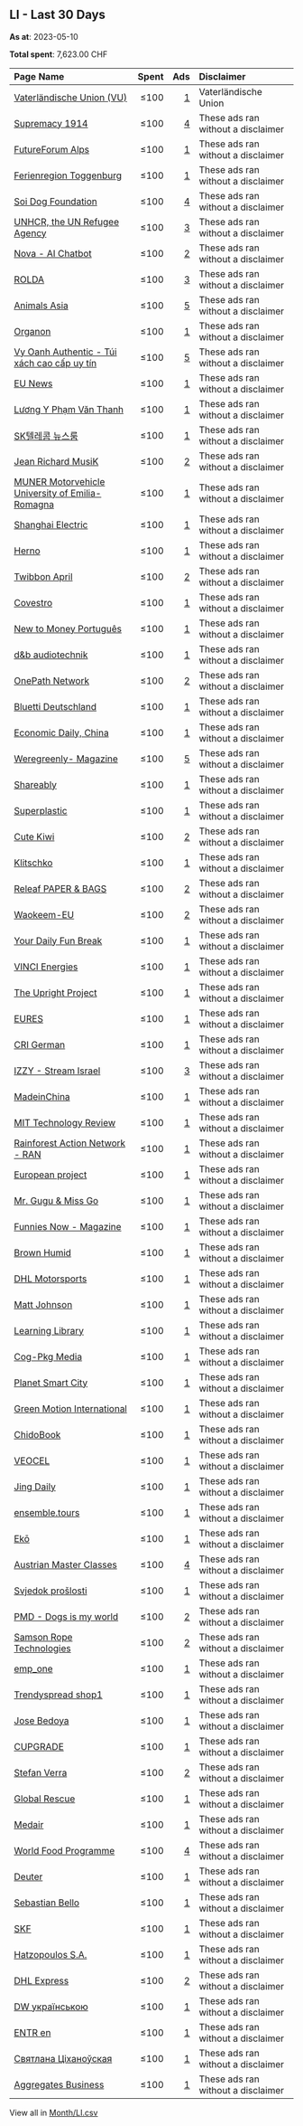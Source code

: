 ## LI - Last 30 Days
**As at**: 2023-05-10

**Total spent**: 7,623.00 CHF

|Page Name|Spent|Ads|Disclaimer|
|:---|---:|---:|:---|
|[Vaterländische Union (VU)](https://www.facebook.com/386589190940)|≤100|[1](https://www.facebook.com/ads/library/?active_status=all&ad_type=political_and_issue_ads&country=LI&view_all_page_id=386589190940&search_type=page&media_type=all)|Vaterländische Union|
|[Supremacy 1914](https://www.facebook.com/200480966638039)|≤100|[4](https://www.facebook.com/ads/library/?active_status=all&ad_type=political_and_issue_ads&country=LI&view_all_page_id=200480966638039&search_type=page&media_type=all)|These ads ran without a disclaimer|
|[FutureForum Alps](https://www.facebook.com/111526801918998)|≤100|[1](https://www.facebook.com/ads/library/?active_status=all&ad_type=political_and_issue_ads&country=LI&view_all_page_id=111526801918998&search_type=page&media_type=all)|These ads ran without a disclaimer|
|[Ferienregion Toggenburg](https://www.facebook.com/272968897162)|≤100|[1](https://www.facebook.com/ads/library/?active_status=all&ad_type=political_and_issue_ads&country=LI&view_all_page_id=272968897162&search_type=page&media_type=all)|These ads ran without a disclaimer|
|[Soi Dog Foundation](https://www.facebook.com/108625789179165)|≤100|[4](https://www.facebook.com/ads/library/?active_status=all&ad_type=political_and_issue_ads&country=LI&view_all_page_id=108625789179165&search_type=page&media_type=all)|These ads ran without a disclaimer|
|[UNHCR, the UN Refugee Agency](https://www.facebook.com/13204463437)|≤100|[3](https://www.facebook.com/ads/library/?active_status=all&ad_type=political_and_issue_ads&country=LI&view_all_page_id=13204463437&search_type=page&media_type=all)|These ads ran without a disclaimer|
|[Nova - AI Chatbot](https://www.facebook.com/106348682400630)|≤100|[2](https://www.facebook.com/ads/library/?active_status=all&ad_type=political_and_issue_ads&country=LI&view_all_page_id=106348682400630&search_type=page&media_type=all)|These ads ran without a disclaimer|
|[ROLDA](https://www.facebook.com/98673036962)|≤100|[3](https://www.facebook.com/ads/library/?active_status=all&ad_type=political_and_issue_ads&country=LI&view_all_page_id=98673036962&search_type=page&media_type=all)|These ads ran without a disclaimer|
|[Animals Asia](https://www.facebook.com/7783116506)|≤100|[5](https://www.facebook.com/ads/library/?active_status=all&ad_type=political_and_issue_ads&country=LI&view_all_page_id=7783116506&search_type=page&media_type=all)|These ads ran without a disclaimer|
|[Organon](https://www.facebook.com/102251318064432)|≤100|[1](https://www.facebook.com/ads/library/?active_status=all&ad_type=political_and_issue_ads&country=LI&view_all_page_id=102251318064432&search_type=page&media_type=all)|These ads ran without a disclaimer|
|[Vy Oanh Authentic - Túi xách cao cấp uy tín](https://www.facebook.com/107237888124833)|≤100|[5](https://www.facebook.com/ads/library/?active_status=all&ad_type=political_and_issue_ads&country=LI&view_all_page_id=107237888124833&search_type=page&media_type=all)|These ads ran without a disclaimer|
|[EU News](https://www.facebook.com/120540077612261)|≤100|[1](https://www.facebook.com/ads/library/?active_status=all&ad_type=political_and_issue_ads&country=LI&view_all_page_id=120540077612261&search_type=page&media_type=all)|These ads ran without a disclaimer|
|[Lương Y Phạm Văn Thanh](https://www.facebook.com/102252525898596)|≤100|[1](https://www.facebook.com/ads/library/?active_status=all&ad_type=political_and_issue_ads&country=LI&view_all_page_id=102252525898596&search_type=page&media_type=all)|These ads ran without a disclaimer|
|[SK텔레콤 뉴스룸](https://www.facebook.com/101653285444113)|≤100|[1](https://www.facebook.com/ads/library/?active_status=all&ad_type=political_and_issue_ads&country=LI&view_all_page_id=101653285444113&search_type=page&media_type=all)|These ads ran without a disclaimer|
|[Jean Richard MusiK](https://www.facebook.com/333293986861604)|≤100|[2](https://www.facebook.com/ads/library/?active_status=all&ad_type=political_and_issue_ads&country=LI&view_all_page_id=333293986861604&search_type=page&media_type=all)|These ads ran without a disclaimer|
|[MUNER Motorvehicle University of Emilia-Romagna](https://www.facebook.com/1249630708423717)|≤100|[1](https://www.facebook.com/ads/library/?active_status=all&ad_type=political_and_issue_ads&country=LI&view_all_page_id=1249630708423717&search_type=page&media_type=all)|These ads ran without a disclaimer|
|[Shanghai Electric](https://www.facebook.com/102415047928145)|≤100|[1](https://www.facebook.com/ads/library/?active_status=all&ad_type=political_and_issue_ads&country=LI&view_all_page_id=102415047928145&search_type=page&media_type=all)|These ads ran without a disclaimer|
|[Herno](https://www.facebook.com/139235326093086)|≤100|[1](https://www.facebook.com/ads/library/?active_status=all&ad_type=political_and_issue_ads&country=LI&view_all_page_id=139235326093086&search_type=page&media_type=all)|These ads ran without a disclaimer|
|[Twibbon April](https://www.facebook.com/110980888642151)|≤100|[2](https://www.facebook.com/ads/library/?active_status=all&ad_type=political_and_issue_ads&country=LI&view_all_page_id=110980888642151&search_type=page&media_type=all)|These ads ran without a disclaimer|
|[Covestro](https://www.facebook.com/150793518281117)|≤100|[1](https://www.facebook.com/ads/library/?active_status=all&ad_type=political_and_issue_ads&country=LI&view_all_page_id=150793518281117&search_type=page&media_type=all)|These ads ran without a disclaimer|
|[New to Money Português](https://www.facebook.com/105743361735500)|≤100|[1](https://www.facebook.com/ads/library/?active_status=all&ad_type=political_and_issue_ads&country=LI&view_all_page_id=105743361735500&search_type=page&media_type=all)|These ads ran without a disclaimer|
|[d&b audiotechnik](https://www.facebook.com/548577435509026)|≤100|[1](https://www.facebook.com/ads/library/?active_status=all&ad_type=political_and_issue_ads&country=LI&view_all_page_id=548577435509026&search_type=page&media_type=all)|These ads ran without a disclaimer|
|[OnePath Network](https://www.facebook.com/771462172882741)|≤100|[2](https://www.facebook.com/ads/library/?active_status=all&ad_type=political_and_issue_ads&country=LI&view_all_page_id=771462172882741&search_type=page&media_type=all)|These ads ran without a disclaimer|
|[Bluetti Deutschland](https://www.facebook.com/101106662115671)|≤100|[1](https://www.facebook.com/ads/library/?active_status=all&ad_type=political_and_issue_ads&country=LI&view_all_page_id=101106662115671&search_type=page&media_type=all)|These ads ran without a disclaimer|
|[Economic Daily, China](https://www.facebook.com/112757083778788)|≤100|[1](https://www.facebook.com/ads/library/?active_status=all&ad_type=political_and_issue_ads&country=LI&view_all_page_id=112757083778788&search_type=page&media_type=all)|These ads ran without a disclaimer|
|[Weregreenly- Magazine](https://www.facebook.com/100374392742057)|≤100|[5](https://www.facebook.com/ads/library/?active_status=all&ad_type=political_and_issue_ads&country=LI&view_all_page_id=100374392742057&search_type=page&media_type=all)|These ads ran without a disclaimer|
|[Shareably](https://www.facebook.com/1556259461269806)|≤100|[1](https://www.facebook.com/ads/library/?active_status=all&ad_type=political_and_issue_ads&country=LI&view_all_page_id=1556259461269806&search_type=page&media_type=all)|These ads ran without a disclaimer|
|[Superplastic](https://www.facebook.com/154680184946903)|≤100|[1](https://www.facebook.com/ads/library/?active_status=all&ad_type=political_and_issue_ads&country=LI&view_all_page_id=154680184946903&search_type=page&media_type=all)|These ads ran without a disclaimer|
|[Cute Kiwi](https://www.facebook.com/110463704610731)|≤100|[2](https://www.facebook.com/ads/library/?active_status=all&ad_type=political_and_issue_ads&country=LI&view_all_page_id=110463704610731&search_type=page&media_type=all)|These ads ran without a disclaimer|
|[Klitschko](https://www.facebook.com/285530825204)|≤100|[1](https://www.facebook.com/ads/library/?active_status=all&ad_type=political_and_issue_ads&country=LI&view_all_page_id=285530825204&search_type=page&media_type=all)|These ads ran without a disclaimer|
|[Releaf PAPER & BAGS](https://www.facebook.com/101315848087098)|≤100|[2](https://www.facebook.com/ads/library/?active_status=all&ad_type=political_and_issue_ads&country=LI&view_all_page_id=101315848087098&search_type=page&media_type=all)|These ads ran without a disclaimer|
|[Waokeem-EU](https://www.facebook.com/100689636310150)|≤100|[2](https://www.facebook.com/ads/library/?active_status=all&ad_type=political_and_issue_ads&country=LI&view_all_page_id=100689636310150&search_type=page&media_type=all)|These ads ran without a disclaimer|
|[Your Daily Fun Break](https://www.facebook.com/104593458269168)|≤100|[1](https://www.facebook.com/ads/library/?active_status=all&ad_type=political_and_issue_ads&country=LI&view_all_page_id=104593458269168&search_type=page&media_type=all)|These ads ran without a disclaimer|
|[VINCI Energies](https://www.facebook.com/286094071469577)|≤100|[1](https://www.facebook.com/ads/library/?active_status=all&ad_type=political_and_issue_ads&country=LI&view_all_page_id=286094071469577&search_type=page&media_type=all)|These ads ran without a disclaimer|
|[The Upright Project](https://www.facebook.com/441703342896364)|≤100|[1](https://www.facebook.com/ads/library/?active_status=all&ad_type=political_and_issue_ads&country=LI&view_all_page_id=441703342896364&search_type=page&media_type=all)|These ads ran without a disclaimer|
|[EURES](https://www.facebook.com/183125116821)|≤100|[1](https://www.facebook.com/ads/library/?active_status=all&ad_type=political_and_issue_ads&country=LI&view_all_page_id=183125116821&search_type=page&media_type=all)|These ads ran without a disclaimer|
|[CRI German](https://www.facebook.com/340577086006224)|≤100|[1](https://www.facebook.com/ads/library/?active_status=all&ad_type=political_and_issue_ads&country=LI&view_all_page_id=340577086006224&search_type=page&media_type=all)|These ads ran without a disclaimer|
|[IZZY - Stream Israel](https://www.facebook.com/105962808801596)|≤100|[3](https://www.facebook.com/ads/library/?active_status=all&ad_type=political_and_issue_ads&country=LI&view_all_page_id=105962808801596&search_type=page&media_type=all)|These ads ran without a disclaimer|
|[MadeinChina](https://www.facebook.com/102300279228311)|≤100|[1](https://www.facebook.com/ads/library/?active_status=all&ad_type=political_and_issue_ads&country=LI&view_all_page_id=102300279228311&search_type=page&media_type=all)|These ads ran without a disclaimer|
|[MIT Technology Review](https://www.facebook.com/17043549797)|≤100|[1](https://www.facebook.com/ads/library/?active_status=all&ad_type=political_and_issue_ads&country=LI&view_all_page_id=17043549797&search_type=page&media_type=all)|These ads ran without a disclaimer|
|[Rainforest Action Network - RAN](https://www.facebook.com/8002590959)|≤100|[1](https://www.facebook.com/ads/library/?active_status=all&ad_type=political_and_issue_ads&country=LI&view_all_page_id=8002590959&search_type=page&media_type=all)|These ads ran without a disclaimer|
|[European project](https://www.facebook.com/116157921440909)|≤100|[1](https://www.facebook.com/ads/library/?active_status=all&ad_type=political_and_issue_ads&country=LI&view_all_page_id=116157921440909&search_type=page&media_type=all)|These ads ran without a disclaimer|
|[Mr. Gugu & Miss Go](https://www.facebook.com/267353906619818)|≤100|[1](https://www.facebook.com/ads/library/?active_status=all&ad_type=political_and_issue_ads&country=LI&view_all_page_id=267353906619818&search_type=page&media_type=all)|These ads ran without a disclaimer|
|[Funnies Now - Magazine](https://www.facebook.com/104099512361482)|≤100|[1](https://www.facebook.com/ads/library/?active_status=all&ad_type=political_and_issue_ads&country=LI&view_all_page_id=104099512361482&search_type=page&media_type=all)|These ads ran without a disclaimer|
|[Brown Humid](https://www.facebook.com/100580799666914)|≤100|[1](https://www.facebook.com/ads/library/?active_status=all&ad_type=political_and_issue_ads&country=LI&view_all_page_id=100580799666914&search_type=page&media_type=all)|These ads ran without a disclaimer|
|[DHL Motorsports](https://www.facebook.com/121350964566751)|≤100|[1](https://www.facebook.com/ads/library/?active_status=all&ad_type=political_and_issue_ads&country=LI&view_all_page_id=121350964566751&search_type=page&media_type=all)|These ads ran without a disclaimer|
|[Matt Johnson](https://www.facebook.com/1452734928361216)|≤100|[1](https://www.facebook.com/ads/library/?active_status=all&ad_type=political_and_issue_ads&country=LI&view_all_page_id=1452734928361216&search_type=page&media_type=all)|These ads ran without a disclaimer|
|[Learning Library](https://www.facebook.com/270039487025241)|≤100|[1](https://www.facebook.com/ads/library/?active_status=all&ad_type=political_and_issue_ads&country=LI&view_all_page_id=270039487025241&search_type=page&media_type=all)|These ads ran without a disclaimer|
|[Cog-Pkg Media](https://www.facebook.com/109211515409715)|≤100|[1](https://www.facebook.com/ads/library/?active_status=all&ad_type=political_and_issue_ads&country=LI&view_all_page_id=109211515409715&search_type=page&media_type=all)|These ads ran without a disclaimer|
|[Planet Smart City](https://www.facebook.com/344322995756307)|≤100|[1](https://www.facebook.com/ads/library/?active_status=all&ad_type=political_and_issue_ads&country=LI&view_all_page_id=344322995756307&search_type=page&media_type=all)|These ads ran without a disclaimer|
|[Green Motion International](https://www.facebook.com/524481140907226)|≤100|[1](https://www.facebook.com/ads/library/?active_status=all&ad_type=political_and_issue_ads&country=LI&view_all_page_id=524481140907226&search_type=page&media_type=all)|These ads ran without a disclaimer|
|[ChidoBook](https://www.facebook.com/110993941170214)|≤100|[1](https://www.facebook.com/ads/library/?active_status=all&ad_type=political_and_issue_ads&country=LI&view_all_page_id=110993941170214&search_type=page&media_type=all)|These ads ran without a disclaimer|
|[VEOCEL](https://www.facebook.com/610696639428997)|≤100|[1](https://www.facebook.com/ads/library/?active_status=all&ad_type=political_and_issue_ads&country=LI&view_all_page_id=610696639428997&search_type=page&media_type=all)|These ads ran without a disclaimer|
|[Jing Daily](https://www.facebook.com/315543515306)|≤100|[1](https://www.facebook.com/ads/library/?active_status=all&ad_type=political_and_issue_ads&country=LI&view_all_page_id=315543515306&search_type=page&media_type=all)|These ads ran without a disclaimer|
|[ensemble.tours](https://www.facebook.com/103733452216984)|≤100|[1](https://www.facebook.com/ads/library/?active_status=all&ad_type=political_and_issue_ads&country=LI&view_all_page_id=103733452216984&search_type=page&media_type=all)|These ads ran without a disclaimer|
|[Ekō](https://www.facebook.com/181924628560212)|≤100|[1](https://www.facebook.com/ads/library/?active_status=all&ad_type=political_and_issue_ads&country=LI&view_all_page_id=181924628560212&search_type=page&media_type=all)|These ads ran without a disclaimer|
|[Austrian Master Classes](https://www.facebook.com/176508225770197)|≤100|[4](https://www.facebook.com/ads/library/?active_status=all&ad_type=political_and_issue_ads&country=LI&view_all_page_id=176508225770197&search_type=page&media_type=all)|These ads ran without a disclaimer|
|[Svjedok prošlosti](https://www.facebook.com/1603592663238606)|≤100|[1](https://www.facebook.com/ads/library/?active_status=all&ad_type=political_and_issue_ads&country=LI&view_all_page_id=1603592663238606&search_type=page&media_type=all)|These ads ran without a disclaimer|
|[PMD - Dogs is my  world](https://www.facebook.com/113067177682259)|≤100|[2](https://www.facebook.com/ads/library/?active_status=all&ad_type=political_and_issue_ads&country=LI&view_all_page_id=113067177682259&search_type=page&media_type=all)|These ads ran without a disclaimer|
|[Samson Rope Technologies](https://www.facebook.com/171163390480055)|≤100|[2](https://www.facebook.com/ads/library/?active_status=all&ad_type=political_and_issue_ads&country=LI&view_all_page_id=171163390480055&search_type=page&media_type=all)|These ads ran without a disclaimer|
|[emp_one](https://www.facebook.com/103015059417615)|≤100|[1](https://www.facebook.com/ads/library/?active_status=all&ad_type=political_and_issue_ads&country=LI&view_all_page_id=103015059417615&search_type=page&media_type=all)|These ads ran without a disclaimer|
|[Trendyspread shop1](https://www.facebook.com/111014438406253)|≤100|[1](https://www.facebook.com/ads/library/?active_status=all&ad_type=political_and_issue_ads&country=LI&view_all_page_id=111014438406253&search_type=page&media_type=all)|These ads ran without a disclaimer|
|[Jose Bedoya](https://www.facebook.com/100979089555293)|≤100|[1](https://www.facebook.com/ads/library/?active_status=all&ad_type=political_and_issue_ads&country=LI&view_all_page_id=100979089555293&search_type=page&media_type=all)|These ads ran without a disclaimer|
|[CUPGRADE](https://www.facebook.com/104200678369483)|≤100|[1](https://www.facebook.com/ads/library/?active_status=all&ad_type=political_and_issue_ads&country=LI&view_all_page_id=104200678369483&search_type=page&media_type=all)|These ads ran without a disclaimer|
|[Stefan Verra](https://www.facebook.com/296836513743337)|≤100|[2](https://www.facebook.com/ads/library/?active_status=all&ad_type=political_and_issue_ads&country=LI&view_all_page_id=296836513743337&search_type=page&media_type=all)|These ads ran without a disclaimer|
|[Global Rescue](https://www.facebook.com/53320617721)|≤100|[1](https://www.facebook.com/ads/library/?active_status=all&ad_type=political_and_issue_ads&country=LI&view_all_page_id=53320617721&search_type=page&media_type=all)|These ads ran without a disclaimer|
|[Medair](https://www.facebook.com/181890091876904)|≤100|[1](https://www.facebook.com/ads/library/?active_status=all&ad_type=political_and_issue_ads&country=LI&view_all_page_id=181890091876904&search_type=page&media_type=all)|These ads ran without a disclaimer|
|[World Food Programme](https://www.facebook.com/28312410177)|≤100|[4](https://www.facebook.com/ads/library/?active_status=all&ad_type=political_and_issue_ads&country=LI&view_all_page_id=28312410177&search_type=page&media_type=all)|These ads ran without a disclaimer|
|[Deuter](https://www.facebook.com/115643645121323)|≤100|[1](https://www.facebook.com/ads/library/?active_status=all&ad_type=political_and_issue_ads&country=LI&view_all_page_id=115643645121323&search_type=page&media_type=all)|These ads ran without a disclaimer|
|[Sebastian Bello](https://www.facebook.com/100490729492964)|≤100|[1](https://www.facebook.com/ads/library/?active_status=all&ad_type=political_and_issue_ads&country=LI&view_all_page_id=100490729492964&search_type=page&media_type=all)|These ads ran without a disclaimer|
|[SKF](https://www.facebook.com/72149536933)|≤100|[1](https://www.facebook.com/ads/library/?active_status=all&ad_type=political_and_issue_ads&country=LI&view_all_page_id=72149536933&search_type=page&media_type=all)|These ads ran without a disclaimer|
|[Hatzopoulos S.A.](https://www.facebook.com/106837661915369)|≤100|[1](https://www.facebook.com/ads/library/?active_status=all&ad_type=political_and_issue_ads&country=LI&view_all_page_id=106837661915369&search_type=page&media_type=all)|These ads ran without a disclaimer|
|[DHL Express](https://www.facebook.com/405379246524515)|≤100|[2](https://www.facebook.com/ads/library/?active_status=all&ad_type=political_and_issue_ads&country=LI&view_all_page_id=405379246524515&search_type=page&media_type=all)|These ads ran without a disclaimer|
|[DW українською](https://www.facebook.com/155438574470276)|≤100|[1](https://www.facebook.com/ads/library/?active_status=all&ad_type=political_and_issue_ads&country=LI&view_all_page_id=155438574470276&search_type=page&media_type=all)|These ads ran without a disclaimer|
|[ENTR en](https://www.facebook.com/102500518635499)|≤100|[1](https://www.facebook.com/ads/library/?active_status=all&ad_type=political_and_issue_ads&country=LI&view_all_page_id=102500518635499&search_type=page&media_type=all)|These ads ran without a disclaimer|
|[Святлана Ціханоўская](https://www.facebook.com/102727121816068)|≤100|[1](https://www.facebook.com/ads/library/?active_status=all&ad_type=political_and_issue_ads&country=LI&view_all_page_id=102727121816068&search_type=page&media_type=all)|These ads ran without a disclaimer|
|[Aggregates Business](https://www.facebook.com/112675286764083)|≤100|[1](https://www.facebook.com/ads/library/?active_status=all&ad_type=political_and_issue_ads&country=LI&view_all_page_id=112675286764083&search_type=page&media_type=all)|These ads ran without a disclaimer|

View all in [Month/LI.csv](../../MetaData/Month/LI.csv)
